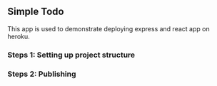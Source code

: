 ## Simple Todo
This app is used to demonstrate deploying express and react app on heroku.

### Steps 1: Setting up project structure


### Steps 2: Publishing
